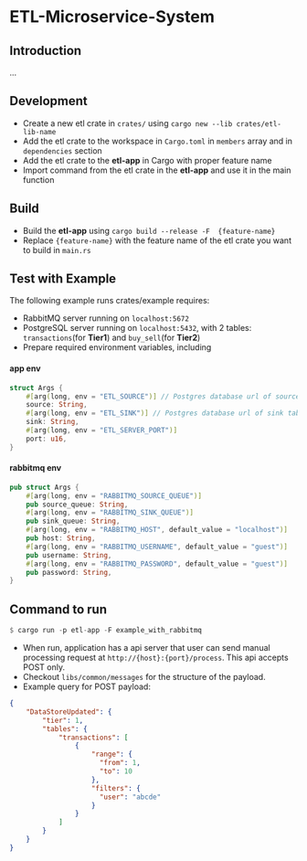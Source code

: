 # ETL-Microservice-System

## Introduction
...

## Development
- Create a new etl crate in `crates/` using `cargo new --lib crates/etl-lib-name`
- Add the etl crate to the workspace in `Cargo.toml` in `members` array and in `dependencies` section
- Add the etl crate to the **etl-app** in Cargo with proper feature name
- Import command from the etl crate in the **etl-app** and use it in the main function


## Build
- Build the **etl-app** using `cargo build --release -F  {feature-name}`
- Replace `{feature-name}` with the feature name of the etl crate you want to build in `main.rs`

## Test with Example

The following example runs crates/example requires:
- RabbitMQ server running on `localhost:5672`
- PostgreSQL server running on `localhost:5432`, with 2 tables: `transactions`(for **Tier1**) and `buy_sell`(for **Tier2**)
- Prepare required environment variables, including

#### app env
```rust
struct Args {
    #[arg(long, env = "ETL_SOURCE")] // Postgres database url of source table (eg: transactions)
    source: String,
    #[arg(long, env = "ETL_SINK")] // Postgres database url of sink table (eg: buy_sell)
    sink: String,
    #[arg(long, env = "ETL_SERVER_PORT")]
    port: u16,
}
```

#### rabbitmq env
```rust
pub struct Args {
    #[arg(long, env = "RABBITMQ_SOURCE_QUEUE")]
    pub source_queue: String,
    #[arg(long, env = "RABBITMQ_SINK_QUEUE")]
    pub sink_queue: String,
    #[arg(long, env = "RABBITMQ_HOST", default_value = "localhost")]
    pub host: String,
    #[arg(long, env = "RABBITMQ_USERNAME", default_value = "guest")]
    pub username: String,
    #[arg(long, env = "RABBITMQ_PASSWORD", default_value = "guest")]
    pub password: String,
}
```

## Command to run
```rust
$ cargo run -p etl-app -F example_with_rabbitmq
```

- When run, application has a api server that user can send manual processing request at `http://{host}:{port}/process`. This api accepts POST only.
- Checkout `libs/common/messages` for the structure of the payload.
- Example query for POST payload:
```json
{
    "DataStoreUpdated": {
        "tier": 1,
        "tables": {
            "transactions": [
                {
                    "range": {
                      "from": 1,
                      "to": 10
                    },
                    "filters": {
                      "user": "abcde"
                    }
                }
            ]
        }
    }
}
```
